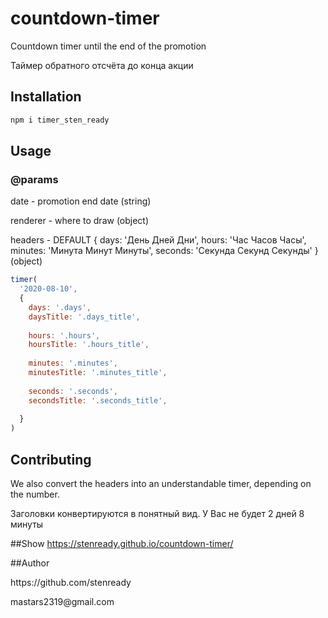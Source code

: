 # countdown-timer


<p>
  Countdown timer until the end of the promotion
</p>
<p>
  Таймер обратного отсчёта до конца акции
</p>

## Installation

```bash
npm i timer_sten_ready
```

## Usage
<h3>@params</h3>
<p>
  date - promotion end date (string)
</p>
<p>
  renderer - where to draw (object)
</p>
<p>
  headers - DEFAULT  { days: 'День Дней Дни', hours: 'Час Часов Часы', minutes: 'Минута Минут Минуты', seconds: 'Секунда Секунд Секунды' } (object)
</p>

```javascript
timer(
  '2020-08-10',
  {
    days: '.days',
    daysTitle: '.days_title',
  
    hours: '.hours',
    hoursTitle: '.hours_title',
  
    minutes: '.minutes',
    minutesTitle: '.minutes_title',
  
    seconds: '.seconds',
    secondsTitle: '.seconds_title',
  
  }
)
```

## Contributing
<p>
  We also convert the headers into an understandable timer, depending on the number.
</p>
<p>
  Заголовки конвертируются в понятный вид. У Вас не будет 2 дней 8 минуты
</p>

##Show
https://stenready.github.io/countdown-timer/

##Author
<p>
  https://github.com/stenready
</p>
<p>
  mastars2319@gmail.com
</p>

